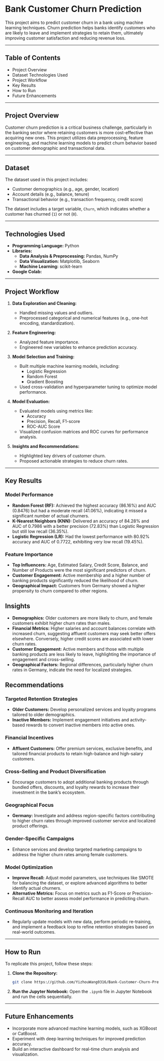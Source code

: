 # **Bank Customer Churn Prediction**

This project aims to predict customer churn in a bank using machine learning techniques. Churn prediction helps banks identify customers who are likely to leave and implement strategies to retain them, ultimately improving customer satisfaction and reducing revenue loss.

---

## **Table of Contents**
- Project Overview
- Dataset
  Technologies Used
- Project Workflow
- Key Results
- How to Run
- Future Enhancements

---
## **Project Overview**
Customer churn prediction is a critical business challenge, particularly in the banking sector where retaining customers is more cost-effective than acquiring new ones. This project utilizes data preprocessing, feature engineering, and machine learning models to predict churn behavior based on customer demographic and transactional data.

---

## **Dataset**
The dataset used in this project includes:
- Customer demographics (e.g., age, gender, location)
- Account details (e.g., balance, tenure)
- Transactional behavior (e.g., transaction frequency, credit score)

The dataset includes a target variable, `Churn`, which indicates whether a customer has churned (`1`) or not (`0`).

---

## **Technologies Used**
- **Programming Language:** Python
- **Libraries:**
  - **Data Analysis & Preprocessing:** Pandas, NumPy
  - **Data Visualization:** Matplotlib, Seaborn
  - **Machine Learning:** scikit-learn
- **Google Colab:**
---

## **Project Workflow**
1. **Data Exploration and Cleaning:**
   - Handled missing values and outliers.
   - Preprocessed categorical and numerical features (e.g., one-hot encoding, standardization).

2. **Feature Engineering:**
   - Analyzed feature importance.
   - Engineered new variables to enhance prediction accuracy.

3. **Model Selection and Training:**
   - Built multiple machine learning models, including:
     - Logistic Regression
     - Random Forest
     - Gradient Boosting
   - Used cross-validation and hyperparameter tuning to optimize model performance.

4. **Model Evaluation:**
   - Evaluated models using metrics like:
     - Accuracy
     - Precision, Recall, F1-score
     - ROC-AUC Score
   - Visualized confusion matrices and ROC curves for performance analysis.

5. **Insights and Recommendations:**
   - Highlighted key drivers of customer churn.
   - Proposed actionable strategies to reduce churn rates.

---


## Key Results

### Model Performance

- **Random Forest (RF):** Achieved the highest accuracy (86.16%) and AUC (0.8476) but had a moderate recall (41.06%), indicating it missed a significant number of actual churners.
- **K-Nearest Neighbors (KNN):** Delivered an accuracy of 84.28% and AUC of 0.7986 with a better precision (72.83%) than Logistic Regression but still low recall (36.35%).
- **Logistic Regression (LR):** Had the lowest performance with 80.92% accuracy and AUC of 0.7722, exhibiting very low recall (19.45%).

### Feature Importance

- **Top Influencers:** Age, Estimated Salary, Credit Score, Balance, and Number of Products were the most significant predictors of churn.
- **Customer Engagement:** Active membership and a higher number of banking products significantly reduced the likelihood of churn.
- **Geographical Impact:** Customers from Germany showed a higher propensity to churn compared to other regions.

## Insights

- **Demographics:** Older customers are more likely to churn, and female customers exhibit higher churn rates than males.
- **Financial Metrics:** Higher salaries and account balances correlate with increased churn, suggesting affluent customers may seek better offers elsewhere. Conversely, higher credit scores are associated with lower churn rates.
- **Customer Engagement:** Active members and those with multiple banking products are less likely to leave, highlighting the importance of engagement and cross-selling.
- **Geographical Factors:** Regional differences, particularly higher churn rates in Germany, indicate the need for localized strategies.

## Recommendations

### Targeted Retention Strategies

- **Older Customers:** Develop personalized services and loyalty programs tailored to older demographics.
- **Inactive Members:** Implement engagement initiatives and activity-based rewards to convert inactive members into active ones.

### Financial Incentives

- **Affluent Customers:** Offer premium services, exclusive benefits, and tailored financial products to retain high-balance and high-salary customers.

### Cross-Selling and Product Diversification

- Encourage customers to adopt additional banking products through bundled offers, discounts, and loyalty rewards to increase their investment in the bank’s ecosystem.

### Geographical Focus

- **Germany:** Investigate and address region-specific factors contributing to higher churn rates through improved customer service and localized product offerings.

### Gender-Specific Campaigns

- Enhance services and develop targeted marketing campaigns to address the higher churn rates among female customers.

### Model Optimization

- **Improve Recall:** Adjust model parameters, use techniques like SMOTE for balancing the dataset, or explore advanced algorithms to better identify actual churners.
- **Alternative Metrics:** Focus on metrics such as F1-Score or Precision-Recall AUC to better assess model performance in predicting churn.

### Continuous Monitoring and Iteration

- Regularly update models with new data, perform periodic re-training, and implement a feedback loop to refine retention strategies based on real-world outcomes.


---

## **How to Run**
To replicate this project, follow these steps:
1. **Clone the Repository:**
   ```bash
   git clone https://github.com/YizhouWang0316/Bank-Customer-Churn-Prediction.git
   ```

2. **Run the Jupyter Notebook:**
   Open the `.ipynb` file in Jupyter Notebook and run the cells sequentially.

---

## **Future Enhancements**
- Incorporate more advanced machine learning models, such as XGBoost or CatBoost.
- Experiment with deep learning techniques for improved prediction accuracy.
- Build an interactive dashboard for real-time churn analysis and visualization.
